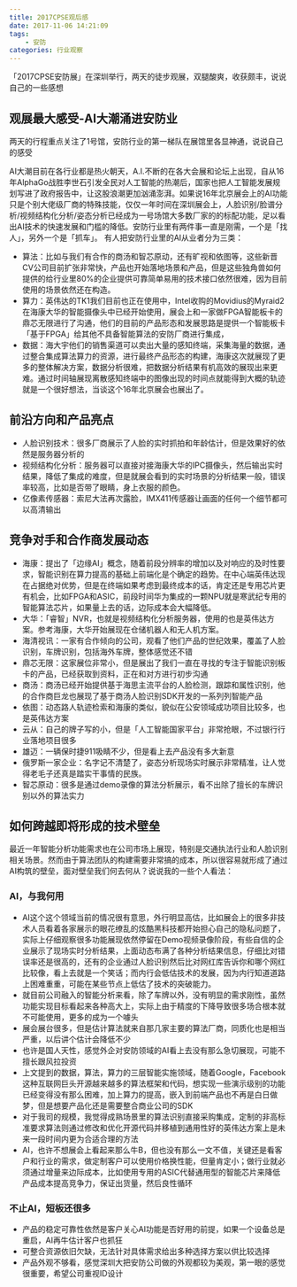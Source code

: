 ```yaml
---
title: 2017CPSE观后感
date: 2017-11-06 14:21:09
tags: 
    - 安防
categories: 行业观察
---
```


「2017CPSE安防展」在深圳举行，两天的徒步观展，双腿酸爽，收获颇丰，说说自己的一些感想

## 观展最大感受-AI大潮涌进安防业

两天的行程重点关注了1号馆，安防行业的第一梯队在展馆里各显神通，说说自己的感受

AI大潮目前在各行业都是热火朝天，A.I.不断的在各大会展和论坛上出现，自从16年AlphaGo战胜李世石引发全民对人工智能的热潮后，国家也把人工智能发展规划写进了政府报告中，让这股浪潮更加汹涌澎湃。如果说16年北京展会上的AI功能只是个别大佬级厂商的特殊技能，仅仅一年时间在深圳展会上，人脸识别/脸谱分析/视频结构化分析/姿态分析已经成为一号场馆大多数厂家的的标配功能，足以看出AI技术的快速发展和门槛的降低。安防行业里有两件事一直是刚需，一个是「找人」，另外一个是「抓车」。
有人把安防行业里的AI从业者分为三类：
<!--more-->
* 算法：比如与我们有合作的商汤和智芯原动，还有旷视和依图等，这些新晋CV公司目前扩张非常快，产品也开始落地场景和产品，但是这些独角兽如何提供的给行业里80%的企业提供可靠简单易用的技术接口依然很难，因为目前使用的场景依然还在构造。
* 算力：英伟达的TK1我们目前也正在使用中，Intel收购的Movidius的Myraid2在海康大华的智能摄像头中已经开始使用，展会上和一家做FPGA智能板卡的鼎芯无限进行了沟通，他们的目前的产品形态和发展思路是提供一个智能板卡「基于FPGA」给其他不具备智能算法的安防厂商进行集成，
* 数据：海大宇他们的销售渠道可以卖出大量的感知终端，采集海量的数据，通过整合集成算法算力的资源，进行最终产品形态的构建，海康这次就展现了更多的整体解决方案，数据分析很难，把数据分析结果有机高效的展现出来更难。通过时间轴展现离散感知终端中的图像出现的时间点就能得到大概的轨迹就是一个很好想法，当谈这个16年北京展会也展出了。

## 前沿方向和产品亮点

* 人脸识别技术：很多厂商展示了人脸的实时抓拍和年龄估计，但是效果好的依然是服务器分析的
* 视频结构化分析：服务器可以直接对接海康大华的IPC摄像头，然后输出实时结果，降低了集成的难度，但是就展会看到的实时场景的分析结果一般，错误率较高，比如是否带了眼睛，身上衣服的颜色。
* 亿像素传感器：索尼大法再次露脸，IMX411传感器让画面的任何一个细节都可以高清输出


## 竞争对手和合作商发展动态
* 海康：提出了「边缘AI」概念，随着前段分辨率的增加以及对响应的及时性要求，智能识别在算力提高的基础上前端化是个确定的趋势。在中心端英伟达现在占据绝对优势，但是在终端如果考虑到最终成本的话，肯定还是专用芯片更有机会，比如FPGA和ASIC，前段时间华为集成的一颗NPU就是寒武纪专用的智能算法芯片，如果量上去的话，边际成本会大幅降低。
* 大华：「睿智」NVR，也就是视频结构化分析服务器，使用的也是英伟达方案。参考海康，大华开始展现在仓储机器人和无人机方案。
* 海清视讯：一家有合作倾向的公司，观看了他们产品的世纪效果，覆盖了人脸识别，车牌识别，包括海外车牌，整体感觉还不错
* 鼎芯无限：这家展位非常小，但是展出了我们一直在寻找的专注于智能识别板卡的产品，已经获取到资料，正在和对方进行初步沟通
* 商汤：商汤已经开始提供基于海思主流平台的人脸检测，跟踪和属性识别，他的合作商巨龙也展现了基于商汤人脸识别SDK开发的一系列列智能产品
* 依图：动态路人轨迹检索和海康的类似，貌似在公安领域成功项目比较多，也是英伟达方案
* 云从：自己的牌子写的小，但是「人工智能国家平台」非常抢眼，不过银行行业落地项目很多
* 雄迈：一辆保时捷911吸睛不少，但是看上去产品没有多大新意
* 俄罗斯一家企业：名字记不清楚了，姿态分析现场实时展示非常精准，让人觉得老毛子还真是踏实干事情的民族。
* 智芯原动：很多是通过demo录像的算法分析展示，看不出除了擅长的车牌识别以外的算法实力

## 如何跨越即将形成的技术壁垒
最近一年智能分析功能需求也在公司市场上展现，特别是交通执法行业和人脸识别相关场景。然而由于算法团队的构建需要非常搞的成本，所以很容易就形成了通过AI构筑的壁垒，面对壁垒我们何去何从？说说我的一些个人看法：

### AI，与我何用
* AI这个这个领域当前的情况很有意思，外行明显高估，比如展会上的很多非技术人员看着各家展示的眼花缭乱的炫酷黑科技都开始担心自己的隐私问题了，实际上仔细观察很多功能展现依然停留在Demo视频录像阶段，有些自信的企业展示了现场实时分析结果，上面动态布满了各种分析结果信息，仔细比对错误率还是很高的，还有的企业通过人脸识别然后比对网红库告诉你和哪个网红比较像，看上去就是一个笑话；而内行会低估技术的发展，因为内行知道道路上困难重重，可能在某些节点上低估了技术的突破能力。
* 就目前公司融入的智能分析来看，除了车牌以外，没有明显的需求刚性，虽然功能实现目标看起来各种高大上，实际上由于精度的下降导致很多场合根本就不可能使用，更多的成为一个噱头
* 展会展台很多，但是估计算法就来自那几家主要的算法厂商，同质化也是相当严重，以后讲个估计会降低不少
* 也许是国人天性，感觉外企对安防领域的AI看上去没有那么急切展现，可能不擅长跟风拉投资
* 上文提到的数据，算法，算力的三层智能实施领域，随着Google，Facebook这种互联网巨头开源越来越多的算法框架和代码，想实现一些演示级别的功能已经变得没有那么困难，加上算力的提高，嵌入到前端产品也不再是白日做梦，但是想要产品化还是需要整合商业公司的SDK
* 对于我司的规模，我觉得成熟场景里的算法识别直接采购集成，定制的非高标准要求算法则通过修改和优化开源代码并移植到通用性好的英伟达方案上是未来一段时间内更为合适合理的方法
* AI，也许不想展会上看起来那么牛B，但也没有那么一文不值，关键还是看客户和行业的需求，做定制客户可以使用价格换性能，但量肯定小；做行业就必须通过增量来边际成本，比如使用专用的ASIC代替通用型的智能芯片来降低产品成本提高竞争力，保证出货量，然后良性循环

### 不止AI，短板还很多
* 产品的稳定可靠性依然是客户关心AI功能是否好用的前提，如果一个设备总是重启，AI再牛估计客户也抓狂
* 可整合资源依旧欠缺，无法针对具体需求给出多种选择方案以供比较选择
* 产品外观不够看，感觉深圳大把安防公司做的外观都较为美观，第一眼的感觉很重要，希望公司重视ID设计

